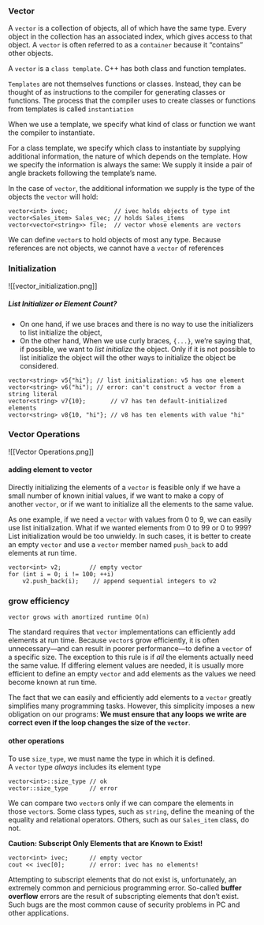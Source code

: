 ### Vector

A `vector` is a collection of objects, all of which have the same type. Every object in the collection has an associated index, which gives access to that object. A `vector` is often referred to as a `container` because it “contains” other objects.

A `vector` is a `class template`. C++ has both class and function templates.

`Templates` are not themselves functions or classes. Instead, they can be thought of as instructions to the compiler for generating classes or functions. The process that the compiler uses to create classes or functions from templates is called `instantiation`

When we use a template, we specify what kind of class or function we want the compiler to instantiate.

For a class template, we specify which class to instantiate by supplying additional information, the nature of which depends on the template. How we specify the information is always the same: We supply it inside a pair of angle brackets following the template’s name.

In the case of `vector`, the additional information we supply is the type of the objects the `vector` will hold:

```
vector<int> ivec;             // ivec holds objects of type int  
vector<Sales_item> Sales_vec; // holds Sales_items  
vector<vector<string>> file;  // vector whose elements are vectors
```

We can define `vector`s to hold objects of most any type. Because references are not objects, we cannot have a `vector` of references

###  Initialization

![[vector_initialization.png]]

##### List Initializer or Element Count?

- On one hand, if we use braces and there is no way to use the initializers to list initialize the object,
- On the other hand,  When we use curly braces, `{...}`, we’re saying that, if possible, we want to _list initialize_ the object. Only if it is not possible to list initialize the object will the other ways to initialize the object be considered.

```
vector<string> v5{"hi"}; // list initialization: v5 has one element  
vector<string> v6("hi"); // error: can't construct a vector from a string literal  
vector<string> v7{10};       // v7 has ten default-initialized elements  
vector<string> v8{10, "hi"}; // v8 has ten elements with value "hi"
```

### Vector Operations

![[Vector Operations.png]]

#### adding element to vector

Directly initializing the elements of a `vector` is feasible only if we have a small number of known initial values, if we want to make a copy of another `vector`, or if we want to initialize all the elements to the same value.

As one example, if we need a `vector` with values from 0 to 9, we can easily use list initialization. What if we wanted elements from 0 to 99 or 0 to 999? List initialization would be too unwieldy. In such cases, it is better to create an empty `vector` and use a `vector` member named `push_back` to add elements at run time.

```
vector<int> v2;        // empty vector  
for (int i = 0; i != 100; ++i)  
    v2.push_back(i);    // append sequential integers to v2
```

### grow efficiency

`vector grows with amortized runtime O(n)`

The standard requires that `vector` implementations can efficiently add elements at run time. Because `vector`s grow efficiently, it is often unnecessary—and can result in poorer performance—to define a `vector` of a specific size. The exception to this rule is if _all_ the elements actually need the same value. If differing element values are needed, it is usually more efficient to define an empty `vector` and add elements as the values we need become known at run time.

The fact that we can easily and efficiently add elements to a `vector` greatly simplifies many programming tasks. However, this simplicity imposes a new obligation on our programs: **We must ensure that any loops we write are correct even if the loop changes the size of the `vector`**.


#### other operations

To use `size_type`, we must name the type in which it is defined. A `vector` type _always_ includes its element type

```
vector<int>::size_type // ok  
vector::size_type      // error
```

We can compare two `vector`s only if we can compare the elements in those `vector`s. Some class types, such as `string`, define the meaning of the equality and relational operators. Others, such as our `Sales_item` class, do not.

**Caution: Subscript Only Elements that are Known to Exist!**

```
vector<int> ivec;      // empty vector  
cout << ivec[0];       // error: ivec has no elements!
```

Attempting to subscript elements that do not exist is, unfortunately, an extremely common and pernicious programming error. So-called **buffer overflow** errors are the result of subscripting elements that don’t exist. Such bugs are the most common cause of security problems in PC and other applications.